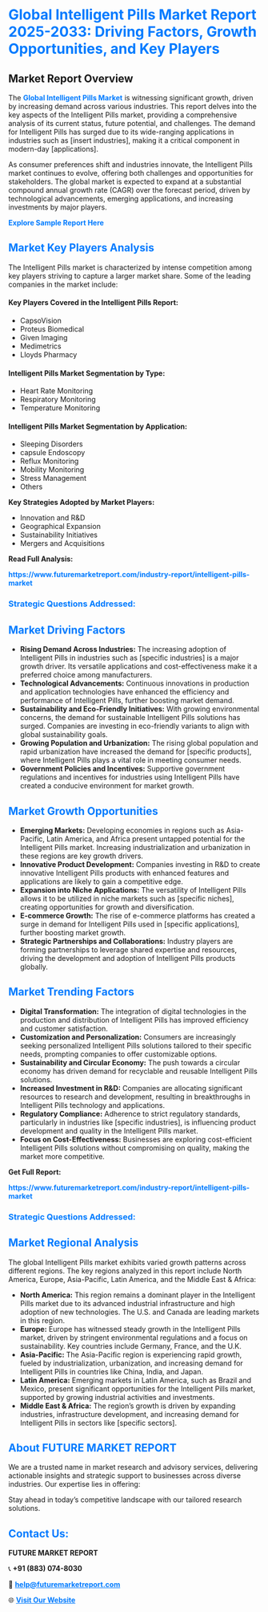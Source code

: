 <h1 style="color: #007BFF;">Global Intelligent Pills Market Report 2025-2033: Driving Factors, Growth Opportunities, and Key Players</h1>

<section id="overview">
<h2>Market Report Overview</h2>
<p>The <a href="https://www.futuremarketreport.com/industry-report/intelligent-pills-market" style="color: #007BFF; text-decoration: none;"><strong>Global Intelligent Pills Market</strong></a> is witnessing significant growth, driven by increasing demand across various industries. This report delves into the key aspects of the Intelligent Pills market, providing a comprehensive analysis of its current status, future potential, and challenges. The demand for Intelligent Pills has surged due to its wide-ranging applications in industries such as [insert industries], making it a critical component in modern-day [applications].</p>
<p>As consumer preferences shift and industries innovate, the Intelligent Pills market continues to evolve, offering both challenges and opportunities for stakeholders. The global market is expected to expand at a substantial compound annual growth rate (CAGR) over the forecast period, driven by technological advancements, emerging applications, and increasing investments by major players.</p>
</section>

<section id="overview">
<p><a href="https://www.futuremarketreport.com/request-sample/reportId=77021" style="color: #007BFF; text-decoration: none;"><strong>Explore Sample Report Here</strong></a></p>
</section>

<section id="key-players">
<h2 style="color: #007BFF;">Market Key Players Analysis</h2>
<p>The Intelligent Pills market is characterized by intense competition among key players striving to capture a larger market share. Some of the leading companies in the market include:</p>
<h4>Key Players Covered in the Intelligent Pills Report:</h4>
<ul><li>CapsoVision</li><li>Proteus Biomedical</li><li>Given Imaging</li><li>Medimetrics</li><li>Lloyds Pharmacy</li></ul>
<h4>Intelligent Pills Market Segmentation by Type:</h4>
<ul><li>Heart Rate Monitoring</li><li>Respiratory Monitoring</li><li>Temperature Monitoring</li></ul>

<h4>Intelligent Pills Market Segmentation by Application:</h4>
<ul><li>Sleeping Disorders</li><li>capsule Endoscopy</li><li>Reflux Monitoring</li><li>Mobility Monitoring</li><li>Stress Management</li><li>Others</li></ul>
<p><strong>Key Strategies Adopted by Market Players:</strong></p>
<ul>
<li>Innovation and R&D</li>
<li>Geographical Expansion</li>
<li>Sustainability Initiatives</li>
<li>Mergers and Acquisitions</li>
</ul>
</section>

<section>
<p><strong>Read Full Analysis: </strong></p><a href="https://www.futuremarketreport.com/industry-report/intelligent-pills-market" style="color: #007BFF; text-decoration: none;"><strong>https://www.futuremarketreport.com/industry-report/intelligent-pills-market</strong></a>
<h3 style="color: #007BFF;">Strategic Questions Addressed:</h3>
</section>

<section id="driving-factors">
<h2 style="color: #007BFF;">Market Driving Factors</h2>
<ul>
<li><strong>Rising Demand Across Industries:</strong> The increasing adoption of Intelligent Pills in industries such as [specific industries] is a major growth driver. Its versatile applications and cost-effectiveness make it a preferred choice among manufacturers.</li>
<li><strong>Technological Advancements:</strong> Continuous innovations in production and application technologies have enhanced the efficiency and performance of Intelligent Pills, further boosting market demand.</li>
<li><strong>Sustainability and Eco-Friendly Initiatives:</strong> With growing environmental concerns, the demand for sustainable Intelligent Pills solutions has surged. Companies are investing in eco-friendly variants to align with global sustainability goals.</li>
<li><strong>Growing Population and Urbanization:</strong> The rising global population and rapid urbanization have increased the demand for [specific products], where Intelligent Pills plays a vital role in meeting consumer needs.</li>
<li><strong>Government Policies and Incentives:</strong> Supportive government regulations and incentives for industries using Intelligent Pills have created a conducive environment for market growth.</li>
</ul>
</section>

<section id="growth-opportunities">
<h2 style="color: #007BFF;">Market Growth Opportunities</h2>
<ul>
<li><strong>Emerging Markets:</strong> Developing economies in regions such as Asia-Pacific, Latin America, and Africa present untapped potential for the Intelligent Pills market. Increasing industrialization and urbanization in these regions are key growth drivers.</li>
<li><strong>Innovative Product Development:</strong> Companies investing in R&D to create innovative Intelligent Pills products with enhanced features and applications are likely to gain a competitive edge.</li>
<li><strong>Expansion into Niche Applications:</strong> The versatility of Intelligent Pills allows it to be utilized in niche markets such as [specific niches], creating opportunities for growth and diversification.</li>
<li><strong>E-commerce Growth:</strong> The rise of e-commerce platforms has created a surge in demand for Intelligent Pills used in [specific applications], further boosting market growth.</li>
<li><strong>Strategic Partnerships and Collaborations:</strong> Industry players are forming partnerships to leverage shared expertise and resources, driving the development and adoption of Intelligent Pills products globally.</li>
</ul>
</section>

<section id="trending-factors">
<h2 style="color: #007BFF;">Market Trending Factors</h2>
<ul>
<li><strong>Digital Transformation:</strong> The integration of digital technologies in the production and distribution of Intelligent Pills has improved efficiency and customer satisfaction.</li>
<li><strong>Customization and Personalization:</strong> Consumers are increasingly seeking personalized Intelligent Pills solutions tailored to their specific needs, prompting companies to offer customizable options.</li>
<li><strong>Sustainability and Circular Economy:</strong> The push towards a circular economy has driven demand for recyclable and reusable Intelligent Pills solutions.</li>
<li><strong>Increased Investment in R&D:</strong> Companies are allocating significant resources to research and development, resulting in breakthroughs in Intelligent Pills technology and applications.</li>
<li><strong>Regulatory Compliance:</strong> Adherence to strict regulatory standards, particularly in industries like [specific industries], is influencing product development and quality in the Intelligent Pills market.</li>
<li><strong>Focus on Cost-Effectiveness:</strong> Businesses are exploring cost-efficient Intelligent Pills solutions without compromising on quality, making the market more competitive.</li>
</ul>
</section>

<section>
<p><strong>Get Full Report: </strong></p><a href="https://www.futuremarketreport.com/industry-report/intelligent-pills-market" style="color: #007BFF; text-decoration: none;"><strong>https://www.futuremarketreport.com/industry-report/intelligent-pills-market</strong></a>
<h3 style="color: #007BFF;">Strategic Questions Addressed:</h3>
</section>


<section id="regional-analysis">
<h2 style="color: #007BFF;">Market Regional Analysis</h2>
<p>The global Intelligent Pills market exhibits varied growth patterns across different regions. The key regions analyzed in this report include North America, Europe, Asia-Pacific, Latin America, and the Middle East & Africa:</p>
<ul>
<li><strong>North America:</strong> This region remains a dominant player in the Intelligent Pills market due to its advanced industrial infrastructure and high adoption of new technologies. The U.S. and Canada are leading markets in this region.</li>
<li><strong>Europe:</strong> Europe has witnessed steady growth in the Intelligent Pills market, driven by stringent environmental regulations and a focus on sustainability. Key countries include Germany, France, and the U.K.</li>
<li><strong>Asia-Pacific:</strong> The Asia-Pacific region is experiencing rapid growth, fueled by industrialization, urbanization, and increasing demand for Intelligent Pills in countries like China, India, and Japan.</li>
<li><strong>Latin America:</strong> Emerging markets in Latin America, such as Brazil and Mexico, present significant opportunities for the Intelligent Pills market, supported by growing industrial activities and investments.</li>
<li><strong>Middle East & Africa:</strong> The region’s growth is driven by expanding industries, infrastructure development, and increasing demand for Intelligent Pills in sectors like [specific sectors].</li>
</ul>
</section>

<footer>
<h2 style="color: #007BFF;">About FUTURE MARKET REPORT</h2>
<p>We are a trusted name in market research and advisory services, delivering actionable insights and strategic support to businesses across diverse industries. Our expertise lies in offering:</p>

<p>Stay ahead in today’s competitive landscape with our tailored research solutions.</p>

<h2 style="color: #007BFF;">Contact Us:</h2>
<p><strong>FUTURE MARKET REPORT</strong></p>
<p>📞 <strong>+91 (883) 074-8030</strong></p>
<p>📧 <strong><a href="mailto:help@futuremarketreport.com" style="color: #007BFF;">help@futuremarketreport.com</a></strong></p>
<p>🌐 <strong><a href="https://www.futuremarketreport.com/" style="color: #007BFF;">Visit Our Website</a></strong></p>
</footer>